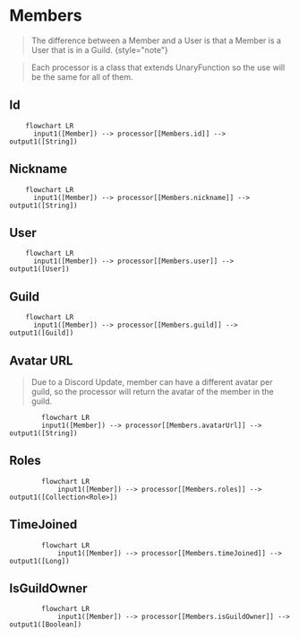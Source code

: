 # Members

> The difference between a Member and a User is that a Member is a User that is in a Guild.
{style="note"}


> Each processor is a class that extends UnaryFunction so the use will be the same for all of them.

## Id

```mermaid
    flowchart LR
      input1([Member]) --> processor[[Members.id]] --> output1([String])
```

## Nickname

```mermaid
    flowchart LR
      input1([Member]) --> processor[[Members.nickname]] --> output1([String])
```

## User

```mermaid
    flowchart LR
      input1([Member]) --> processor[[Members.user]] --> output1([User])
```

## Guild

```mermaid
    flowchart LR
      input1([Member]) --> processor[[Members.guild]] --> output1([Guild])
```

## Avatar URL

> Due to a Discord Update, member can have a different avatar per guild, so the processor will return the avatar of the member in the guild.

```mermaid
        flowchart LR
        input1([Member]) --> processor[[Members.avatarUrl]] --> output1([String])
```

## Roles

```mermaid
        flowchart LR
            input1([Member]) --> processor[[Members.roles]] --> output1([Collection<Role>])
```

## TimeJoined

```mermaid
        flowchart LR
            input1([Member]) --> processor[[Members.timeJoined]] --> output1([Long])
```

## IsGuildOwner

```mermaid
        flowchart LR
            input1([Member]) --> processor[[Members.isGuildOwner]] --> output1([Boolean])
```
   
